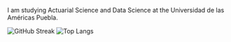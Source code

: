 I am studying Actuarial Science and Data Science at the Universidad de las Américas Puebla.  

![GitHub Streak](https://github-readme-streak-stats.herokuapp.com/?user=heritaco&theme=transparent&hide_border=true)
![Top Langs](https://github-readme-stats.vercel.app/api/top-langs/?username=heritaco&layout=compact&theme=transparent&hide_border=true)
